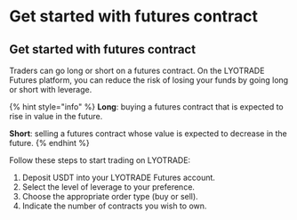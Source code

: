 # Get started with futures contract

## Get started with futures contract

Traders can go long or short on a futures contract. On the LYOTRADE Futures platform, you can reduce the risk of losing your funds by going long or short with leverage.

{% hint style="info" %}
**Long**: buying a futures contract that is expected to rise in value in the future. &#x20;

**Short**: selling a futures contract whose value is expected to decrease in the future.
{% endhint %}

Follow these steps to start trading on LYOTRADE:&#x20;

1. Deposit USDT into your LYOTRADE Futures account.
2. Select the level of leverage to your preference.
3. Choose the appropriate order type (buy or sell).
4. Indicate the number of contracts you wish to own.
